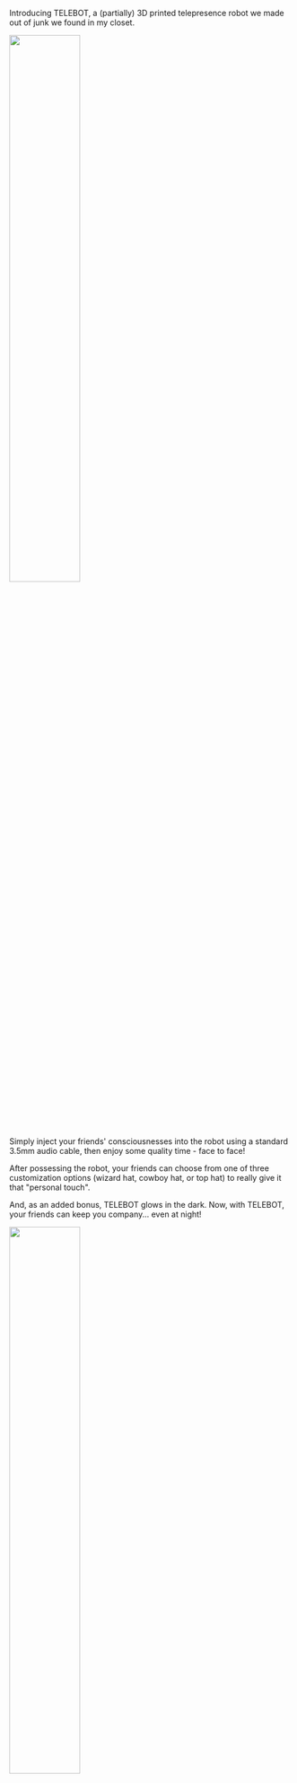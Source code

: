 Introducing TELEBOT, a (partially) 3D printed telepresence robot we made out of junk we found in my closet. 

<img src="telebotgif.gif" width=50%>

Simply inject your friends' consciousnesses into the robot using a standard 3.5mm audio cable, then enjoy some quality time - face to face!

After possessing the robot, your friends can choose from one of three customization options (wizard hat, cowboy hat, or top hat) to really give it that "personal touch".

And, as an added bonus, TELEBOT glows in the dark.
Now, with TELEBOT, your friends can keep you company... even at night!

<img src="glow.png" width=50%>

<b>Check out the build/demonstration video on YouTube:</b>
https://www.youtube.com/watch?v=XXLaeMre5Ac
